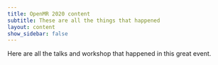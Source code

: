 ```yaml
---
title: OpenMR 2020 content
subtitle: These are all the things that happened
layout: content
show_sidebar: false
---
```


Here are all the talks and workshop that happened in this great event.
